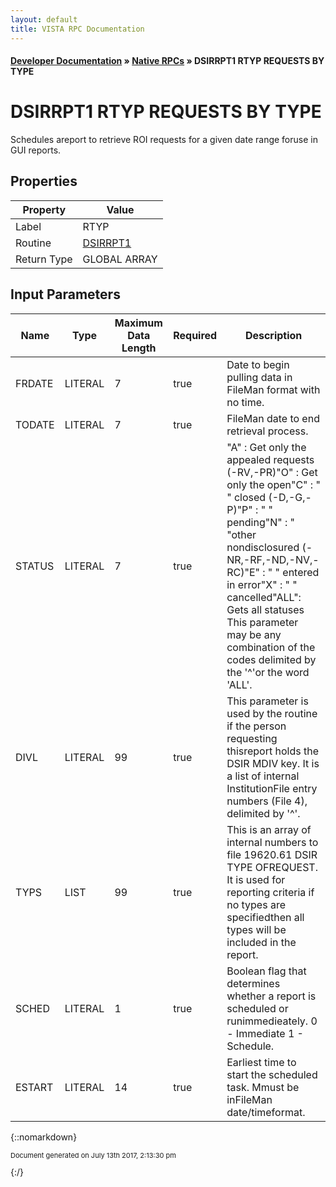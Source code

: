 ```yaml
---
layout: default
title: VISTA RPC Documentation
---
```


#### [Developer Documentation](../index) &#187; [Native RPCs](TableOfContents) &#187; DSIRRPT1 RTYP REQUESTS BY TYPE<br/>
# DSIRRPT1 RTYP REQUESTS BY TYPE

Schedules areport to retrieve ROI requests for a given date range foruse in GUI reports.

## Properties

Property | Value
--- | ---
Label | RTYP
Routine | [DSIRRPT1](http://code.osehra.org/dox/Routine_DSIRRPT1_source.html)
Return Type | GLOBAL ARRAY


## Input Parameters

Name | Type | Maximum Data Length | Required | Description
--- | --- | --- | --- | ---
FRDATE | LITERAL | 7 | true | Date to begin pulling data in FileMan format with no time.
TODATE | LITERAL | 7 | true | FileMan date to end retrieval process.
STATUS | LITERAL | 7 | true | &quot;A&quot;  : Get only the appealed requests  (-RV,-PR)&quot;O&quot;  : Get only the open&quot;C&quot;  : &quot;          &quot; closed  (-D,-G,-P)&quot;P&quot;  : &quot;          &quot; pending&quot;N&quot;  : &quot;          &quot;other nondisclosured (-NR,-RF,-ND,-NV,-RC)&quot;E&quot;  : &quot;          &quot; entered in error&quot;X&quot;  : &quot;          &quot; cancelled&quot;ALL&quot;: Gets all statuses This parameter may be any combination of the codes delimited by the &#x27;^&#x27;or the word &#x27;ALL&#x27;.
DIVL | LITERAL | 99 | true | This parameter is used by the routine if the person requesting thisreport holds the DSIR MDIV key.  It is a list of internal InstitutionFile entry numbers (File 4), delimited by &#x27;^&#x27;.
TYPS | LIST | 99 | true | This is an array of internal numbers to file 19620.61 DSIR TYPE OFREQUEST.  It is used for reporting criteria if no types are specifiedthen all types will be included in the report.
SCHED | LITERAL | 1 | true | Boolean flag that determines whether a report is scheduled or runimmedieately. 0 - Immediate  1 - Schedule.
ESTART | LITERAL | 14 | true | Earliest time to start the scheduled task.  Mmust be inFileMan date/timeformat.



{::nomarkdown} <br/><p style="font-size: 11px">Document generated on July 13th 2017, 2:13:30 pm</p>{:/}